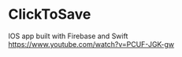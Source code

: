 # ClickToSave
IOS app built with Firebase and Swift <br>
https://www.youtube.com/watch?v=PCUF-JGK-gw
